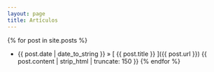 ```yaml
---
layout: page
title: Artículos
---
```


{% for post in site.posts %}
  * {{ post.date | date_to_string }} &raquo; [ {{ post.title }} ]({{ post.url }}) {{ post.content | strip_html | truncate: 150 }}
{% endfor %}


